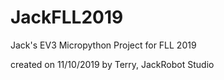 # JackFLL2019
Jack's EV3 Micropython Project for FLL 2019

created on 11/10/2019 by Terry, JackRobot Studio
